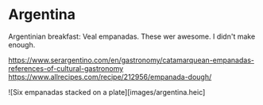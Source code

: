 # Argentina

Argentinian breakfast: Veal empanadas. These wer awesome. I didn't make enough.

https://www.serargentino.com/en/gastronomy/catamarquean-empanadas-references-of-cultural-gastronomy
https://www.allrecipes.com/recipe/212956/empanada-dough/

![Six empanadas stacked on a plate][images/argentina.heic]